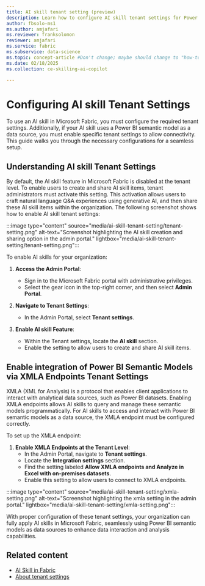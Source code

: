 ```yaml
---
title: AI skill tenant setting (preview)
description: Learn how to configure AI skill tenant settings for Power BI Semantic Models.
author: fbsolo-ms1
ms.author: amjafari
ms.reviewer: franksolomon
reviewer: amjafari
ms.service: fabric
ms.subservice: data-science
ms.topic: concept-article #Don't change; maybe should change to "how-to".
ms.date: 02/18/2025
ms.collection: ce-skilling-ai-copilot

---
```


# Configuring AI skill Tenant Settings  

To use an AI skill in Microsoft Fabric, you must configure the required tenant settings. Additionally, if your AI skill uses a Power BI semantic model as a data source, you must enable specific tenant settings to allow connectivity. This guide walks you through the necessary configurations for a seamless setup.

## Understanding AI skill Tenant Settings  

By default, the AI skill feature in Microsoft Fabric is disabled at the tenant level. To enable users to create and share AI skill items, tenant administrators must activate this setting. This activation allows users to craft natural language Q&A experiences using generative AI, and then share these AI skill items within the organization. The following screenshot shows how to enable AI skill tenant settings:

:::image type="content" source="media/ai-skill-tenant-setting/tenant-setting.png" alt-text="Screenshot highlighting the AI skill creation and sharing option in the admin portal." lightbox="media/ai-skill-tenant-setting/tenant-setting.png":::

To enable AI skills for your organization:  

1. **Access the Admin Portal**:  
   - Sign in to the Microsoft Fabric portal with administrative privileges.  
   - Select the gear icon in the top-right corner, and then select **Admin Portal**.  

2. **Navigate to Tenant Settings**:  
   - In the Admin Portal, select **Tenant settings**.  

3. **Enable AI skill Feature**:  
   - Within the Tenant settings, locate the **AI skill** section.  
   - Enable the setting to allow users to create and share AI skill items.

## Enable integration of Power BI Semantic Models via XMLA Endpoints Tenant Settings

XMLA (XML for Analysis) is a protocol that enables client applications to interact with analytical data sources, such as Power BI datasets. Enabling XMLA endpoints allows AI skills to query and manage these semantic models programmatically. For AI skills to access and interact with Power BI semantic models as a data source, the XMLA endpoint must be configured correctly.  

To set up the XMLA endpoint:  

1. **Enable XMLA Endpoints at the Tenant Level**:  
   - In the Admin Portal, navigate to **Tenant settings**.  
   - Locate the **Integration settings** section.  
   - Find the setting labeled **Allow XMLA endpoints and Analyze in Excel with on-premises datasets**.  
   - Enable this setting to allow users to connect to XMLA endpoints.  

:::image type="content" source="media/ai-skill-tenant-setting/xmla-setting.png" alt-text="Screenshot highlighting the xmla setting in the admin portal." lightbox="media/ai-skill-tenant-setting/xmla-setting.png":::

With proper configuration of these tenant settings, your organization can fully apply AI skills in Microsoft Fabric, seamlessly using Power BI semantic models as data sources to enhance data interaction and analysis capabilities.

## Related content

- [AI Skill in Fabric](./concept-ai-skill.md)
- [About tenant settings](../admin/about-tenant-settings.md)
